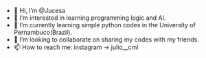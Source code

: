 - 👋 Hi, I’m @Jucesa
- 👀 I’m interested in learning programming logic and AI.
- 🌱 I’m currently learning simple python codes in the University of Pernambuco(Brazil).
- 💞️ I’m looking to collaborate on sharing my codes with my friends.
- 📫 How to reach me: instagram -> julio__cml

<!---
Jucesa/Jucesa is a ✨ special ✨ repository because its `README.md` (this file) appears on your GitHub profile.
You can click the Preview link to take a look at your changes.
--->
